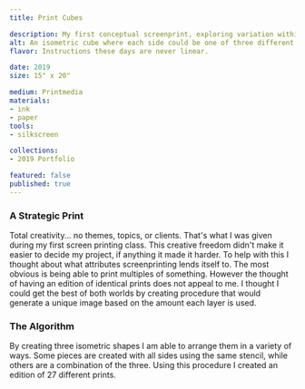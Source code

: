 ```yaml
---
title: Print Cubes

description: My first conceptual screenprint, exploring variation within a print through it's procedure.
alt: An isometric cube where each side could be one of three different pieces.
flavor: Instructions these days are never linear.

date: 2019
size: 15" x 20"

medium: Printmedia
materials:
- ink
- paper
tools:
- silkscreen

collections:
- 2019 Portfolio

featured: false
published: true
---
```


### A Strategic Print
Total creativity... no themes, topics, or clients.
That's what I was given during my first screen printing class.
This creative freedom didn't make it easier to decide my project, if anything it made it harder.
To help with this I thought about what attributes screenprinting lends itself to.
The most obvious is being able to print multiples of something.
However the thought of having an edition of identical prints does not appeal to me.
I thought I could get the best of both worlds by creating procedure that would generate a unique image based on the amount each layer is used.

### The Algorithm
By creating three isometric shapes I am able to arrange them in a variety of ways.
Some pieces are created with all sides using the same stencil, while others are a combination of the three.
Using this procedure I created an edition of 27 different prints.

